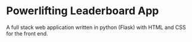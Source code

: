 # Powerlifting Leaderboard App

A full stack web application written in python (Flask) with HTML and CSS for the front end.
